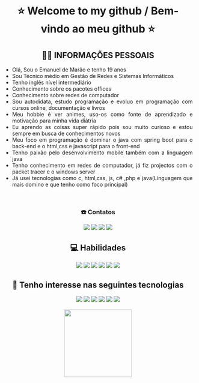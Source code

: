 ### 

<h1 align=center>⭐ Welcome to my github / Bem-vindo ao meu github ⭐</h1>
<div align="justify">
<h2 align="center">🧑🏽 INFORMAÇÕES PESSOAIS</h2>

-  Olá, Sou o Emanuel de Marão e tenho 19 anos
-  Sou Técnico médio em Gestão de Redes e Sistemas Informáticos
-  Tenho inglês nível intermediário 
-  Conhecimento sobre os pacotes offices
-  Conhecimento sobre redes de computador
-  Sou autodidata, estudo programação e evoluo em programação com cursos online, documentação e livros
-  Meu hobbie é ver animes, uso-os como fonte de aprendizado e motivação para minha vida diátria
-  Eu aprendo as coisas super rápido pois sou muito curioso e estou sempre em busca de conhecimentos novos
-  Meu foco em programação é dominar o java com spring boot para o back-end e o html,css e javascript para o front-end
-  Tenho paixão pelo desenvolvimento mobile também com a linguagem java
-  Tenho conhecimento em redes de computador, já fiz projectos com o packet tracer e o windows server
-  Já usei tecnologias como c, html,css, js, c# ,php e java(Linguagem que mais domino e que tenho como foco principal)
</div><br>


<div align="center">
<h3> ☎️ Contatos </h3>
<div style="display: inline_block">
<a href="https://mail.google.com/mail/u/0/#inbox?compose=CllgCJNrcmhcnjzCPDCbxXmtkDlWpFgcKKMPHktkGdltmNQvzLqFwwJDqCPpQHKbTKvQkgNwrbq" target="_blank" alt="emanueldemarao@gmail.com" title="emanueldemarao@gmail.com"><img src="https://img.shields.io/badge/Gmail-D14836?style=for-the-badge&logo=gmail&logoColor=white" target="_blank"></a>
<a href="https://www.instagram.com/emanueldemarao1/" target="_blank" alt="@emanueldemarao1" title="@emanueldemarao1"><img src="https://img.shields.io/badge/Instagram-E4405F?style=for-the-badge&logo=instagram&logoColor=white"></a>
 <a href="https://www.discordapp.com/users/emanueldemarao19#8931" target="_blank" alt="https://www.discordapp.com/users/emanueldemarao19#8931"><img src="https://img.shields.io/badge/Discord-7289DA?style=for-the-badge&logo=discord&logoColor=white"></a>
<a href="https://www.linkedin.com/in/https://www.linkedin.com/in/emanuel-de-mar%C3%A3o-028a68198/" alt="https://www.linkedin.com/in/https://www.linkedin.com/in/emanuel-de-mar%C3%A3o-028a68198//"><img src="https://img.shields.io/badge/LinkedIn-0077B5?style=for-the-badge&logo=linkedin&logoColor=white"></a>
</div> 
  
  <div align=center>
  <h2 align=center> 💻 Habilidades </h2>
  <img src="https://img.shields.io/badge/Java-ED8B00?style=for-the-badge&logo=java&logoColor=white"/>
  <img src="https://img.shields.io/badge/C%23-239120?style=for-the-badge&logo=c-sharp&logoColor=white"/>
  <img src="https://img.shields.io/badge/C-00599C?style=for-the-badge&logo=c&logoColor=white"/>
  <img src="https://img.shields.io/badge/HTML5-E34F26?style=for-the-badge&logo=html5&logoColor=white"/>
  <img src="https://img.shields.io/badge/CSS3-1572B6?style=for-the-badge&logo=css3&logoColor=white"/>
  <img src="https://img.shields.io/badge/MySQL-00000F?style=for-the-badge&logo=mysql&logoColor=white"/>
</div>

</div>

<div align=center> 
<h2 align=center>📍 Tenho interesse nas seguintes tecnologias</h2>
  <img src="https://img.shields.io/badge/React-20232A?style=for-the-badge&logo=react&logoColor=61DAFB"/>
  <img src="https://img.shields.io/badge/Kotlin-0095D5?&style=for-the-badge&logo=kotlin&logoColor=white"/>
  <img src="https://img.shields.io/badge/Python-14354C?style=for-the-badge&logo=python&logoColor=white"/>
  <img src="https://img.shields.io/badge/JavaScript-F7DF1E?style=for-the-badge&logo=javascript&logoColor=black"/>
  <img src="https://img.shields.io/badge/React_Native-20232A?style=for-the-badge&logo=react&logoColor=61DAFB"/>
  <img src="https://img.shields.io/badge/Spring-6DB33F?style=for-the-badge&logo=spring&logoColor=white"/>
</div></br>


<div align="center">
  <a href="https://github.com/emanueldemarao18">
  <img height="180em" src="https://github-readme-stats.vercel.app/api?username=emanueldemarao18&show_icons=true&theme=vue-dark&include_all_commits=true&count_private=true"/>
</div>
  

